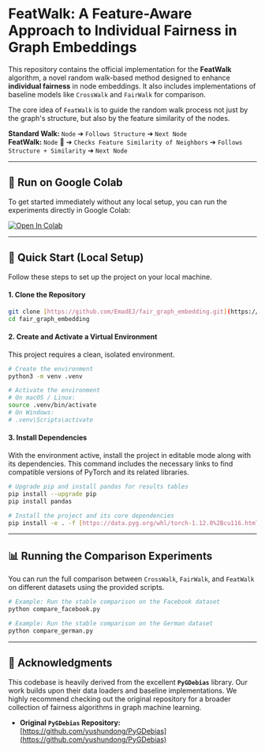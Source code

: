 # FeatWalk: A Feature-Aware Approach to Individual Fairness in Graph Embeddings


This repository contains the official implementation for the **FeatWalk** algorithm, a novel random walk-based method designed to enhance **individual fairness** in node embeddings. It also includes implementations of baseline models like `CrossWalk` and `FairWalk` for comparison.

The core idea of `FeatWalk` is to guide the random walk process not just by the graph's structure, but also by the feature similarity of the nodes.

**Standard Walk:** `Node` ➔ `Follows Structure` ➔ `Next Node`  
**FeatWalk:** `Node` 🧠 ➔ `Checks Feature Similarity of Neighbors` ➔ `Follows Structure + Similarity` ➔ `Next Node`

---
## 🚀 Run on Google Colab

To get started immediately without any local setup, you can run the experiments directly in Google Colab:

[![Open In Colab](https://colab.research.google.com/assets/colab-badge.svg)](https://colab.research.google.com/drive/18NuyDVUwC_I9YIQwyEkDyPJRXVs9e5mr#scrollTo=GtGLcdH0v33u)

---

## 🔧 Quick Start (Local Setup)

Follow these steps to set up the project on your local machine.

#### 1. Clone the Repository
```bash
git clone [https://github.com/EmadEJ/fair_graph_embedding.git](https://github.com/EmadEJ/fair_graph_embedding.git)
cd fair_graph_embedding
```

#### 2. Create and Activate a Virtual Environment
This project requires a clean, isolated environment.

```bash
# Create the environment
python3 -m venv .venv

# Activate the environment
# On macOS / Linux:
source .venv/bin/activate
# On Windows:
# .venv\Scripts\activate
```

#### 3. Install Dependencies
With the environment active, install the project in editable mode along with its dependencies. This command includes the necessary links to find compatible versions of PyTorch and its related libraries.

```bash
# Upgrade pip and install pandas for results tables
pip install --upgrade pip
pip install pandas

# Install the project and its core dependencies
pip install -e . -f [https://data.pyg.org/whl/torch-1.12.0%2Bcu116.html](https://data.pyg.org/whl/torch-1.12.0%2Bcu116.html) -f [https://download.pytorch.org/whl/torch_stable.html](https://download.pytorch.org/whl/torch_stable.html)  -f [https://data.dgl.ai/wheels/cu116/repo.html](https://data.dgl.ai/wheels/cu116/repo.html) -f [https://data.dgl.ai/wheels-test/repo.html](https://data.dgl.ai/wheels-test/repo.html)
```

---

## 📊 Running the Comparison Experiments

You can run the full comparison between `CrossWalk`, `FairWalk`, and `FeatWalk` on different datasets using the provided scripts.

```bash
# Example: Run the stable comparison on the Facebook dataset
python compare_facebook.py

# Example: Run the stable comparison on the German dataset
python compare_german.py
```

---

## 🙏 Acknowledgments

This codebase is heavily derived from the excellent **`PyGDebias`** library. Our work builds upon their data loaders and baseline implementations. We highly recommend checking out the original repository for a broader collection of fairness algorithms in graph machine learning.

* **Original `PyGDebias` Repository:** [https://github.com/yushundong/PyGDebias](https://github.com/yushundong/PyGDebias)